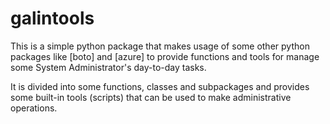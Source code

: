 # galintools
This is a simple python package that makes usage of some other python packages like [boto] and [azure] to provide functions and tools for manage some System Administrator's day-to-day tasks.

It is divided into some functions, classes and subpackages and provides some built-in tools (scripts) that can be used to make administrative operations.
